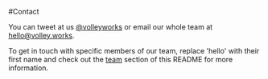 #Contact 

You can tweet at us [@volleyworks](http://twitter.com/volleyworks) or email our whole team at [hello@volley.works](mailto:hello@volley.works). 

To get in touch with specific members of our team, replace 'hello' with their first name and check out the [team](https://github.com/VolleyIndustries/readme/blob/master/team.md) section of this README for more information. 
